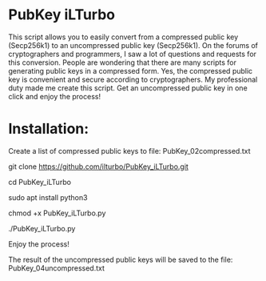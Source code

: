 # PubKey iLTurbo
This script allows you to easily convert from a compressed public key (Secp256k1) to an uncompressed public key (Secp256k1).
On the forums of cryptographers and programmers, I saw a lot of questions and requests for this conversion. People are wondering that there are many scripts for generating public keys in a compressed form.
Yes, the compressed public key is convenient and secure according to cryptographers.
My professional duty made me create this script.
Get an uncompressed public key in one click and enjoy the process!

# Installation:

Create a list of compressed public keys to file: PubKey_02compressed.txt

git clone https://github.com/ilturbo/PubKey_iLTurbo.git

cd PubKey_iLTurbo

sudo apt install python3

chmod +x PubKey_iLTurbo.py

./PubKey_iLTurbo.py

Enjoy the process!

The result of the uncompressed public keys will be saved to the file: PubKey_04uncompressed.txt
